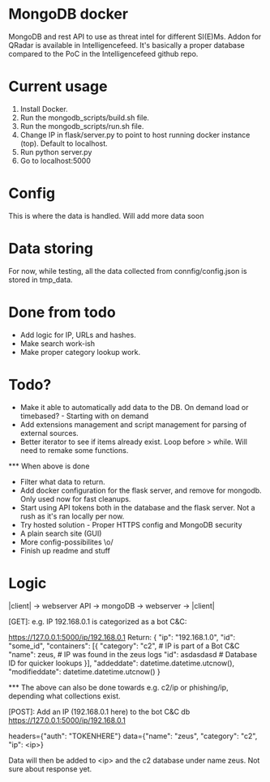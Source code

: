 # MongoDB docker
MongoDB and rest API to use as threat intel for different SI(E)Ms. Addon for QRadar is available in Intelligencefeed. It's basically a proper database compared to the PoC in the Intelligencefeed github repo.

# Current usage
1. Install Docker.
2. Run the mongodb\_scripts/build.sh file.
3. Run the mongodb\_scripts/run.sh file.
4. Change IP in flask/server.py to point to host running docker instance (top). Default to localhost.
5. Run python server.py 
6. Go to localhost:5000

# Config
This is where the data is handled. Will add more data soon

# Data storing
For now, while testing, all the data collected from connfig/config.json is stored in tmp\_data.

# Done from todo
* Add logic for IP, URLs and hashes. 
* Make search work-ish
* Make proper category lookup work. 

# Todo? 
* Make it able to automatically add data to the DB. On demand load or timebased? - Starting with on demand
* Add extensions management and script management for parsing of external sources.
* Better iterator to see if items already exist. Loop before > while. Will need to remake some functions.

*** When above is done
* Filter what data to return.
* Add docker configuration for the flask server, and remove for mongodb. Only used now for fast cleanups.
* Start using API tokens both in the database and the flask server. Not a rush as it's ran locally per now. 
* Try hosted solution - Proper HTTPS config and MongoDB security
* A plain search site (GUI) 
* More config-possibilites \o/
* Finish up readme and stuff

# Logic
|client| -> webserver API -> mongoDB -> webserver -> |client|

[GET]:
e.g. IP 192.168.0.1 is categorized as a bot C&C:

https://127.0.0.1:5000/ip/192.168.0.1
Return:
        {
            "ip": "192.168.1.0",
            "id": "some_id",
            "containers": [{
				"category": "c2", 		# IP is part of a Bot C&C
				"name": zeus, 			# IP was found in the zeus logs	
				"id": asdasdasd			# Database ID for quicker lookups
	    }],
            "addeddate": datetime.datetime.utcnow(),
            "modifieddate": datetime.datetime.utcnow()
        }

*** The above can also be done towards e.g. c2/ip or phishing/ip, depending what collections exist.

[POST]:
Add an IP (192.168.0.1 here) to the bot C&C db
https://127.0.0.1:5000/ip/192.168.0.1

headers={"auth": "TOKENHERE"}
data={"name": "zeus", "category": "c2", "ip": \<ip\>}

Data will then be added to \<ip\> and the c2 database under name zeus.
Not sure about response yet.
